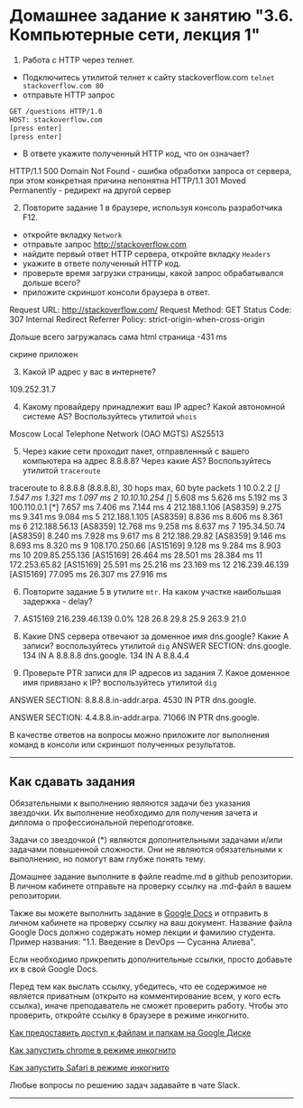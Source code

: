 # Домашнее задание к занятию "3.6. Компьютерные сети, лекция 1"

1. Работа c HTTP через телнет.
- Подключитесь утилитой телнет к сайту stackoverflow.com
`telnet stackoverflow.com 80`
- отправьте HTTP запрос
```bash
GET /questions HTTP/1.0
HOST: stackoverflow.com
[press enter]
[press enter]
```
- В ответе укажите полученный HTTP код, что он означает?

HTTP/1.1 500 Domain Not Found - ошибка обработки запроса от сервера, при этом конкретная причина непонятна
HTTP/1.1 301 Moved Permanently - редирект на другой сервер


2. Повторите задание 1 в браузере, используя консоль разработчика F12.
- откройте вкладку `Network`
- отправьте запрос http://stackoverflow.com
- найдите первый ответ HTTP сервера, откройте вкладку `Headers`
- укажите в ответе полученный HTTP код.
- проверьте время загрузки страницы, какой запрос обрабатывался дольше всего?
- приложите скриншот консоли браузера в ответ.

Request URL: http://stackoverflow.com/
Request Method: GET
Status Code: 307 Internal Redirect
Referrer Policy: strict-origin-when-cross-origin


Дольше всего загружалась сама html страница -431 ms


скрине приложен

3. Какой IP адрес у вас в интернете?
   
109.252.31.7 


4. Какому провайдеру принадлежит ваш IP адрес? Какой автономной системе AS? Воспользуйтесь утилитой `whois`
   
Moscow Local Telephone Network (OAO MGTS)
AS25513


5. Через какие сети проходит пакет, отправленный с вашего компьютера на адрес 8.8.8.8? Через какие AS? Воспользуйтесь утилитой `traceroute`
   
traceroute to 8.8.8.8 (8.8.8.8), 30 hops max, 60 byte packets
 1  10.0.2.2 [*]  1.547 ms  1.321 ms  1.097 ms
 2  10.10.10.254 [*]  5.608 ms  5.626 ms  5.192 ms
 3  100.110.0.1 [*]  7.657 ms  7.406 ms  7.144 ms
 4  212.188.1.106 [AS8359]  9.275 ms  9.341 ms  9.084 ms
 5  212.188.1.105 [AS8359]  8.836 ms  8.606 ms  8.361 ms
 6  212.188.56.13 [AS8359]  12.768 ms  9.258 ms  8.637 ms
 7  195.34.50.74 [AS8359]  8.240 ms  7.928 ms  9.617 ms
 8  212.188.29.82 [AS8359]  9.146 ms  8.693 ms  8.320 ms
 9  108.170.250.66 [AS15169]  9.128 ms  9.284 ms  8.903 ms
10  209.85.255.136 [AS15169]  26.464 ms  28.501 ms  28.384 ms
11  172.253.65.82 [AS15169]  25.591 ms  25.216 ms  23.169 ms
12  216.239.46.139 [AS15169]  77.095 ms  26.307 ms  27.916 ms

6. Повторите задание 5 в утилите `mtr`. На каком участке наибольшая задержка - delay?
   
12. AS15169  216.239.46.139                                                   0.0%   128   26.8  29.8  25.9 263.9  21.0

7. Какие DNS сервера отвечают за доменное имя dns.google? Какие A записи? воспользуйтесь утилитой `dig`
   ANSWER SECTION:
dns.google.             134     IN      A       8.8.8.8
dns.google.             134     IN      A       8.8.4.4


8. Проверьте PTR записи для IP адресов из задания 7. Какое доменное имя привязано к IP? воспользуйтесь утилитой `dig`

ANSWER SECTION:
8.8.8.8.in-addr.arpa.   4530    IN      PTR     dns.google.


ANSWER SECTION:
4.4.8.8.in-addr.arpa.   71066   IN      PTR     dns.google.

В качестве ответов на вопросы можно приложите лог выполнения команд в консоли или скриншот полученных результатов.

---

## Как сдавать задания

Обязательными к выполнению являются задачи без указания звездочки. Их выполнение необходимо для получения зачета и диплома о профессиональной переподготовке.

Задачи со звездочкой (*) являются дополнительными задачами и/или задачами повышенной сложности. Они не являются обязательными к выполнению, но помогут вам глубже понять тему.

Домашнее задание выполните в файле readme.md в github репозитории. В личном кабинете отправьте на проверку ссылку на .md-файл в вашем репозитории.

Также вы можете выполнить задание в [Google Docs](https://docs.google.com/document/u/0/?tgif=d) и отправить в личном кабинете на проверку ссылку на ваш документ.
Название файла Google Docs должно содержать номер лекции и фамилию студента. Пример названия: "1.1. Введение в DevOps — Сусанна Алиева".

Если необходимо прикрепить дополнительные ссылки, просто добавьте их в свой Google Docs.

Перед тем как выслать ссылку, убедитесь, что ее содержимое не является приватным (открыто на комментирование всем, у кого есть ссылка), иначе преподаватель не сможет проверить работу. Чтобы это проверить, откройте ссылку в браузере в режиме инкогнито.

[Как предоставить доступ к файлам и папкам на Google Диске](https://support.google.com/docs/answer/2494822?hl=ru&co=GENIE.Platform%3DDesktop)

[Как запустить chrome в режиме инкогнито ](https://support.google.com/chrome/answer/95464?co=GENIE.Platform%3DDesktop&hl=ru)

[Как запустить  Safari в режиме инкогнито ](https://support.apple.com/ru-ru/guide/safari/ibrw1069/mac)

Любые вопросы по решению задач задавайте в чате Slack.

---